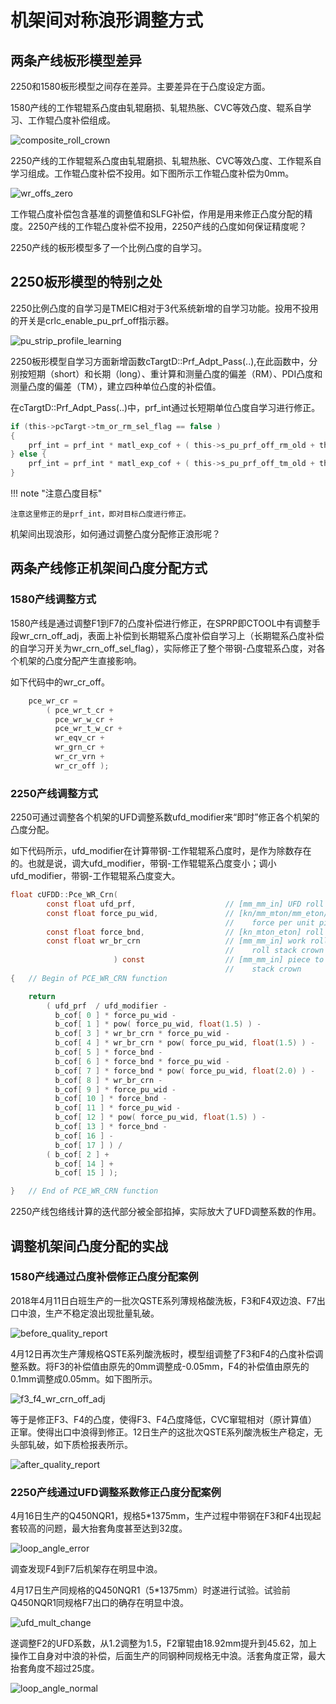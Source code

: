 # 机架间对称浪形调整方式

## 两条产线板形模型差异

2250和1580板形模型之间存在差异。主要差异在于凸度设定方面。

1580产线的工作辊辊系凸度由轧辊磨损、轧辊热胀、CVC等效凸度、辊系自学习、工作辊凸度补偿组成。

![composite_roll_crown](interstand_sym_flatness_adjust/composite_roll_crown.png)

2250产线的工作辊辊系凸度由轧辊磨损、轧辊热胀、CVC等效凸度、工作辊系自学习组成。工作辊凸度补偿不投用。如下图所示工作辊凸度补偿为0mm。

![wr_offs_zero](interstand_sym_flatness_adjust/wr_offs_zero.png)

工作辊凸度补偿包含基准的调整值和SLFG补偿，作用是用来修正凸度分配的精度。2250产线的工作辊凸度补偿不投用，2250产线的凸度如何保证精度呢？

2250产线的板形模型多了一个比例凸度的自学习。

##  2250板形模型的特别之处

2250比例凸度的自学习是TMEIC相对于3代系统新增的自学习功能。投用不投用的开关是crlc_enable_pu_prf_off指示器。

![pu_strip_profile_learning](interstand_sym_flatness_adjust/pu_strip_profile_learning.png)

2250板形模型自学习方面新增函数cTargtD::Prf_Adpt_Pass(..),在此函数中，分别按短期（short）和长期（long）、重计算和测量凸度的偏差（RM）、PDI凸度和测量凸度的偏差（TM），建立四种单位凸度的补偿值。

在cTargtD::Prf_Adpt_Pass(..)中，prf_int通过长短期单位凸度自学习进行修正。

```c
if (this->pcTargt->tm_or_rm_sel_flag == false )
{
	prf_int = prf_int * matl_exp_cof + ( this->s_pu_prf_off_rm_old + this->l_pu_prf_off_rm_old ) * pce_thck;
} else {
	prf_int = prf_int * matl_exp_cof + ( this->s_pu_prf_off_tm_old + this->l_pu_prf_off_tm_old ) * pce_thck;		
}
```

!!! note "注意凸度目标"

	注意这里修正的是prf_int，即对目标凸度进行修正。

机架间出现浪形，如何通过调整凸度分配修正浪形呢？

## 两条产线修正机架间凸度分配方式

### 1580产线调整方式

1580产线是通过调整F1到F7的凸度补偿进行修正，在SPRP即CTOOL中有调整手段wr_crn_off_adj，表面上补偿到长期辊系凸度补偿自学习上（长期辊系凸度补偿的自学习开关为wr_crn_off_sel_flag），实际修正了整个带钢-凸度辊系凸度，对各个机架的凸度分配产生直接影响。

如下代码中的wr_cr_off。

```c
    pce_wr_cr =
        ( pce_wr_t_cr +
          pce_wr_w_cr +
          pce_wr_t_w_cr +
          wr_eqv_cr +
          wr_grn_cr +
          wr_cr_vrn +
          wr_cr_off );
```



### 2250产线调整方式

2250可通过调整各个机架的UFD调整系数ufd_modifier来“即时”修正各个机架的凸度分配。

如下代码所示，ufd_modifier在计算带钢-工作辊辊系凸度时，是作为除数存在的。也就是说，调大ufd_modifier，带钢-工作辊辊系凸度变小；调小ufd_modifier，带钢-工作辊辊系凸度变大。

```c
float cUFDD::Pce_WR_Crn(
        const float ufd_prf,                    // [mm_mm_in] UFD roll gap profile             
        const float force_pu_wid,               // [kn/mm_mton/mm_eton/in] rolling
                                                //    force per unit piece width 
        const float force_bnd,                  // [kn_mton_eton] roll bending force       
        const float wr_br_crn                   // [mm_mm_in] work roll to backup
                                                //    roll stack crown
                       ) const                  // [mm_mm_in] piece to work roll
                                                //    stack crown
{   // Begin of PCE_WR_CRN function

    return
        ( ufd_prf  / ufd_modifier -
          b_cof[ 0 ] * force_pu_wid -
          b_cof[ 1 ] * pow( force_pu_wid, float(1.5) ) -
          b_cof[ 3 ] * wr_br_crn * force_pu_wid -
          b_cof[ 4 ] * wr_br_crn * pow( force_pu_wid, float(1.5) ) -
          b_cof[ 5 ] * force_bnd -
          b_cof[ 6 ] * force_bnd * force_pu_wid -
          b_cof[ 7 ] * force_bnd * pow( force_pu_wid, float(2.0) ) -
          b_cof[ 8 ] * wr_br_crn -
          b_cof[ 9 ] * force_pu_wid -
          b_cof[ 10 ] * force_bnd -
          b_cof[ 11 ] * force_pu_wid -
          b_cof[ 12 ] * pow( force_pu_wid, float(1.5) ) -
          b_cof[ 13 ] * force_bnd -
          b_cof[ 16 ] -
          b_cof[ 17 ] ) /
        ( b_cof[ 2 ] +
          b_cof[ 14 ] +
          b_cof[ 15 ] );

}   // End of PCE_WR_CRN function
```



2250产线包络线计算的迭代部分被全部掐掉，实际放大了UFD调整系数的作用。

## 调整机架间凸度分配的实战

### 1580产线通过凸度补偿修正凸度分配案例

2018年4月11日白班生产的一批次QSTE系列薄规格酸洗板，F3和F4双边浪、F7出口中浪，生产不稳定浪出现批量轧破。

![before_quality_report](interstand_sym_flatness_adjust/before_quality_report.png)

4月12日再次生产薄规格QSTE系列酸洗板时，模型组调整了F3和F4的凸度补偿调整系数。将F3的补偿值由原先的0mm调整成-0.05mm，F4的补偿值由原先的0.1mm调整成0.05mm。如下图所示。

![f3_f4_wr_crn_off_adj](interstand_sym_flatness_adjust/f3_f4_wr_crn_off_adj.png)

等于是修正F3、F4的凸度，使得F3、F4凸度降低，CVC窜辊相对（原计算值）正窜。使得出口中浪得到修正。12日生产的这批次QSTE系列酸洗板生产稳定，无头部轧破，如下质检报表所示。

![after_quality_report](interstand_sym_flatness_adjust/after_quality_report.png)

### 2250产线通过UFD调整系数修正凸度分配案例

4月16日生产的Q450NQR1，规格5*1375mm，生产过程中带钢在F3和F4出现起套较高的问题，最大抬套角度甚至达到32度。

![loop_angle_error](interstand_sym_flatness_adjust/loop_angle_error.png)

调查发现F4到F7后机架存在明显中浪。

4月17日生产同规格的Q450NQR1（5*1375mm）时遂进行试验。试验前Q450NQR1同规格F7出口的确存在明显中浪。

![ufd_mult_change](interstand_sym_flatness_adjust/ufd_mult_change.png)

遂调整F2的UFD系数，从1.2调整为1.5，F2窜辊由18.92mm提升到45.62，加上操作工自身对中浪的补偿，后面生产的同钢种同规格无中浪。活套角度正常，最大抬套角度不超过25度。

![loop_angle_normal](interstand_sym_flatness_adjust/loop_angle_normal.png)